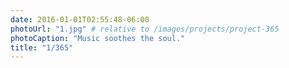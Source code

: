 ```yaml
---
date: 2016-01-01T02:55:48-06:00
photoUrl: "1.jpg" # relative to /images/projects/project-365
photoCaption: "Music soothes the soul."
title: "1/365"
---
```

